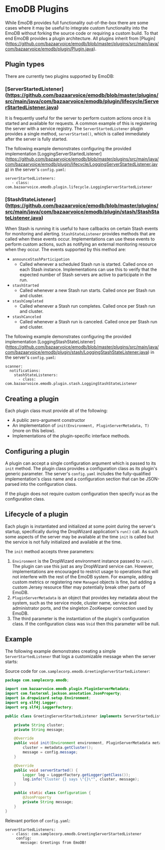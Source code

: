 EmoDB Plugins
=============

While EmoDB provides full functionality out-of-the-box there are some cases where it may be useful to integrate
custom functionality into the EmoDB without forking the source code or requiring a custom build.  To that end
EmoDB provides a plugin architecture.  All plugins inherit from
[Plugin<T>] (https://github.com/bazaarvoice/emodb/blob/master/plugins/src/main/java/com/bazaarvoice/emodb/plugin/Plugin.java).

Plugin types
------------

There are currently two plugins supported by EmoDB:

### [ServerStartedListener] (https://github.com/bazaarvoice/emodb/blob/master/plugins/src/main/java/com/bazaarvoice/emodb/plugin/lifecycle/ServerStartedListener.java)

It is frequently useful for the server to perform custom actions once it is started and available for requests.
A common example of this is registering the server with a service registry.  The `ServerStartedListener` plugin provides
a single method, `serverStarted()`, which is called immediately after the server is fully started.

The following example demonstrates configuring the provided implementation
[LoggingServerStartedListener] (https://github.com/bazaarvoice/emodb/blob/master/plugins/src/main/java/com/bazaarvoice/emodb/plugin/lifecycle/LoggingServerStartedListener.java)
in the server's `config.yaml`:

```
serverStartedListeners:
   - class: com.bazaarvoice.emodb.plugin.lifecycle.LoggingServerStartedListener
```

### [StashStateListener] (https://github.com/bazaarvoice/emodb/blob/master/plugins/src/main/java/com/bazaarvoice/emodb/plugin/stash/StashStateListener.java)

When Stash is running it is useful to have callbacks on certain Stash events for monitoring and alerting.
`StashStateListener` provides methods that are called when these events occur.  Implementations can use these events
to perform custom actions, such as notifying an external monitoring resource when they occur.  The events supported
by this method are:

* `announceStashParticipation`
  * Called whenever a scheduled Stash run is started.  Called once on each Stash instance.  Implementations can use this to
    verify that the expected number of Stash servers are active to participate in the run.
* `stashStarted`
  * Called whenever a new Stash run starts.  Called once per Stash run and cluster.
* `stashCompleted`
  * Called whenever a Stash run completes.  Called once per Stash run and cluster.
* `stashCanceled`
  * Called whenever a Stash run is canceled.  Called once per Stash run and cluster.

The following example demonstrates configuring the provided implementation
[LoggingStashStateListener] (https://github.com/bazaarvoice/emodb/blob/master/plugins/src/main/java/com/bazaarvoice/emodb/plugin/stash/LoggingStashStateListener.java)
in the server's `config.yaml`:

```
scanner:
  notifications:
    stashStateListeners:
      - class: com.bazaarvoice.emodb.plugin.stash.LoggingStashStateListener
```

Creating a plugin
-----------------

Each plugin class must provide all of the following:

* A public zero-argument constructor
* An implementation of `init(Environment, PluginServerMetadata, T)` (more on this below).
* Implementations of the plugin-specific interface methods.

Configuring a plugin
--------------------

A plugin can accept a single configuration argument which is passed to its `init` method.  The plugin class provides
a configuration class as its plugin's generic parameter.  The server's `config.yaml` includes the fully-qualified
implementation's class name and a configuration section that can be JSON-parsed into the configuration class.

If the plugin does not require custom configuration then specify `Void` as the configuration class.

Lifecycle of a plugin
---------------------

Each plugin is instantiated and initialized at some point during the server's startup, specifically during the DropWizard
application's `run()` call.  As such some aspects of the server may be available at the time `init` is called but
the service is not fully initialized and available at the time.

The `init` method accepts three parameters:

1. `Environment` is the DropWizard environment instance passed to `run()`.  The plugin can use this just as any DropWizard
   service can.  However, implementations are encouraged to restrict usage to operations that will not interfere with the
   rest of the EmoDB system.  For example, adding custom metrics or registering new `Managed` objects is fine, but adding a
   custom Jersey resource filter may potentially break other parts of EmoDB.
2. `PluginServerMetadata` is an object that provides key metadata about the system, such as the service mode, cluster name,
   service and administrator ports, and the singleton ZooKeeper connection used by EmoDB.
3. The third parameter is the instantiation of the plugin's configuration class.  If the configuration class was `Void`
   then this parameter will be null.

Example
-------

The following example demonstrates creating a simple `ServerStartedListener` that logs a customizable message
when the server starts:

Source code for `com.samplecorp.emodb.GreetingServerStartedListener`:

```java
package com.samplecorp.emodb;

import com.bazaarvoice.emodb.plugin.PluginServerMetadata;
import com.fasterxml.jackson.annotation.JsonProperty;
import io.dropwizard.setup.Environment;
import org.slf4j.Logger;
import org.slf4j.LoggerFactory;

public class GreetingServerStartedListener implements ServerStartedListener<GreetingServerStartedListener.Configuration> {

    private String cluster;
    private String message;

    @Override
    public void init(Environment environment, PluginServerMetadata metadata, Configuration config) {
        cluster = metadata.getCluster();
        message = config.message;
    }

    @Override
    public void serverStarted() {
        Logger log = LoggerFactory.getLogger(getClass());
        log.info("Cluster {} says \"{}\"", cluster, message);
    }

    public static class Configuration {
        @JsonProperty
        private String message;
    }
}
```

Relevant portion of `config.yaml`:

```
serverStartedListeners:
   - class: com.samplecorp.emodb.GreetingServerStartedListener
     config:
       message: Greetings from EmoDB!

```